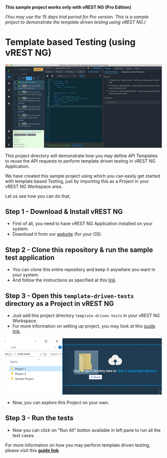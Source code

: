 **This sample project works only with vREST NG (Pro Edition)**

*(You may use the 15 days trial period for Pro version. This is a sample project to demonstrate the template driven testing using vREST NG.)*

# Template based Testing (using vREST NG) 

![](../../assets/template-driven-testing.png)

This project directory will demonstrate how you may define API Templates to reuse the API requests to perform template driven testing in vREST NG Application.

We have created this sample project using which you can easily get started with template based Testing, just by importing this as a Project in your vREST NG Workspace area.

Let us see how you can do that,

## Step 1 - Download & Install vREST NG
* First of all, you need to have vREST NG Application installed on your system.
* Download it from our [website](https://ng.vrest.io) (for your OS).

## Step 2 - Clone this repository & run the sample test application
* You can clone this entire repository and keep it anywhere you want in your system. 
* And follow the instructions as specified at this [link](https://github.com/Optimizory/examples-vrest-ng).

## Step 3 - Open this `template-driven-tests` directory as a Project in vREST NG
* Just add this project directory `template-driven-tests` in your vREST NG Workspace.
* For more information on setting up project, you may look at this [guide link](https://ng.vrest.io/docs/app/new-user.html).

![](../../assets/setup-project.png)

* Now, you can explore this Project on your own.

## Step 3 - Run the tests
* Now you can click on "Run All" button available in left pane to run all the test cases.

For more information on how you may perform template driven testing, please visit this [**guide link**](https://ng.vrest.io/docs/app/templates/).
